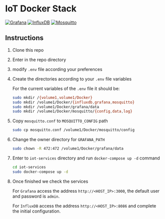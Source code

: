 # IoT Docker Stack
[![Grafana](https://img.shields.io/badge/Grafana-F46800.svg?style=for-the-badge&logo=Grafana&logoColor=white)]() [![InfluxDB](https://img.shields.io/badge/InfluxDB-22ADF6.svg?style=for-the-badge&logo=InfluxDB&logoColor=white)]() [![Mosquitto](https://img.shields.io/badge/Eclipse%20Mosquitto-3C5280.svg?style=for-the-badge&logo=Eclipse-Mosquitto&logoColor=white)]()
## Instructions
1. Clone this repo
2. Enter in the repo directory
3. modify `.env` file according your preferences
4. Create the directories according to your `.env` file variables

    For the current variables of the `.env` file it should be:
    ```bash
    sudo mkdir /{volume1,volume1/Docker}
    sudo mkdir /volume1/Docker/{influxdb,grafana,mosquitto}
    sudo mkdir /volume1/Docker/grafana/data
    sudo mkdir /volume1/Docker/mosquitto/{config,data,log}
    ```
5. Copy `mosquitto.conf` to `MOSQUITTO_CONFIG` path
    ```bash
    sudo cp mosquitto.conf /volume1/Docker/mosquitto/config
    ```
6. Change the owner directory for `GRAFANA_PATH`
    ```bash
    sudo chown -R 472:472 /volume1/Docker/grafana/data
    ```
7. Enter to `iot-services` directory and run `docker-compose up -d` command
    ```bash
    cd iot-services
    sudo docker-compose up -d
    ``` 
8. Once finished we check the services
    
    For `Grafana` access the address `http://<HOST_IP>:3000`, the default user and password is `admin`.

    For `InfluxDB` access the address `http://<HOST_IP>:8086` and complete the initial configuration. 